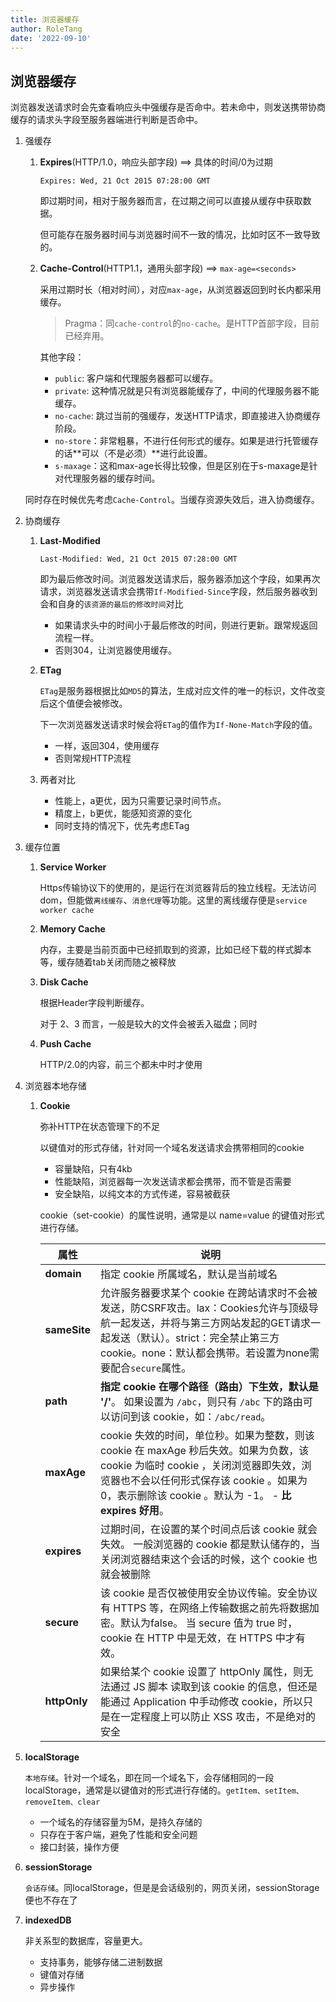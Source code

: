 ```yaml
---
title: 浏览器缓存
author: RoleTang
date: '2022-09-10'
---
```


## 浏览器缓存

​	浏览器发送请求时会先查看响应头中强缓存是否命中。若未命中，则发送携带协商缓存的请求头字段至服务器端进行判断是否命中。

1. 强缓存

   1. **Expires**(HTTP/1.0，响应头部字段) ==> 具体的时间/0为过期

      `Expires: Wed, 21 Oct 2015 07:28:00 GMT`

      即过期时间，相对于服务器而言，在过期之间可以直接从缓存中获取数据。

      但可能存在服务器时间与浏览器时间不一致的情况，比如时区不一致导致的。

   2. **Cache-Control**(HTTP1.1，通用头部字段) ==> `max-age=<seconds>`

      采用过期时长（相对时间），对应`max-age`，从浏览器返回到时长内都采用缓存。

      > Pragma：同`cache-control`的`no-cache`。是HTTP首部字段，目前已经弃用。

      其他字段：

      - `public`: 客户端和代理服务器都可以缓存。
      - `private`: 这种情况就是只有浏览器能缓存了，中间的代理服务器不能缓存。
      - `no-cache`: 跳过当前的强缓存，发送HTTP请求，即直接进入协商缓存阶段。
      - `no-store`：非常粗暴，不进行任何形式的缓存。如果是进行托管缓存的话**可以（不是必须）**进行此设置。
      - `s-maxage`：这和max-age长得比较像，但是区别在于s-maxage是针对代理服务器的缓存时间。


   同时存在时候优先考虑`Cache-Control`。当缓存资源失效后，进入协商缓存。

2. 协商缓存

   1. **Last-Modified**

      `Last-Modified: Wed, 21 Oct 2015 07:28:00 GMT`

      即为最后修改时间。浏览器发送请求后，服务器添加这个字段，如果再次请求，浏览器发送请求会携带`If-Modified-Since`字段，然后服务器收到会和自身的`该资源的最后的修改时间`对比

      - 如果请求头中的时间小于最后修改的时间，则进行更新。跟常规返回流程一样。
      - 否则304，让浏览器使用缓存。

   2. **ETag**

      `ETag`是服务器根据比如`MD5`的算法，生成对应文件的唯一的标识，文件改变后这个值便会被修改。

      下一次浏览器发送请求时候会将`ETag`的值作为`If-None-Match`字段的值。

      - 一样，返回304，使用缓存
      - 否则常规HTTP流程

   3. 两者对比

      - 性能上，a更优，因为只需要记录时间节点。
      - 精度上，b更优，能感知资源的变化
      - 同时支持的情况下，优先考虑ETag

3. 缓存位置

   1. **Service Worker**

      Https传输协议下的使用的，是运行在浏览器背后的独立线程。无法访问dom，但能做`离线缓存`、`消息代理`等功能。这里的离线缓存便是`service worker cache`

   2. **Memory Cache**

      内存，主要是当前页面中已经抓取到的资源，比如已经下载的样式脚本等，缓存随着tab关闭而随之被释放

   3. **Disk Cache**

      根据Header字段判断缓存。

      对于 2、3 而言，一般是较大的文件会被丢入磁盘；同时

   4. **Push Cache**

      HTTP/2.0的内容，前三个都未中时才使用

4. 浏览器本地存储

   1. **Cookie**

      弥补HTTP在状态管理下的不足

      以键值对的形式存储，针对同一个域名发送请求会携带相同的cookie

      - 容量缺陷，只有4kb
      - 性能缺陷，浏览器每一次发送请求都会携带，而不管是否需要
      - 安全缺陷，以纯文本的方式传递，容易被截获

      cookie（set-cookie）的属性说明，通常是以 name=value 的键值对形式进行存储。

      | 属性           | 说明                                                         |
      | -------------- | ------------------------------------------------------------ |
      | **domain**     | 指定 cookie 所属域名，默认是当前域名                         |
      | **sameSite**   | 允许服务器要求某个 cookie 在跨站请求时不会被发送，防CSRF攻击。lax：Cookies允许与顶级导航一起发送，并将与第三方网站发起的GET请求一起发送（默认）。strict：完全禁止第三方cookie。none：默认都会携带。若设置为none需要配合`secure`属性。 |
      | **path**       | **指定 cookie 在哪个路径（路由）下生效，默认是 '/'**。 如果设置为 `/abc`，则只有 `/abc` 下的路由可以访问到该 cookie，如：`/abc/read`。 |
      | **maxAge**     | cookie 失效的时间，单位秒。如果为整数，则该 cookie 在 maxAge 秒后失效。如果为负数，该 cookie 为临时 cookie ，关闭浏览器即失效，浏览器也不会以任何形式保存该 cookie 。如果为 0，表示删除该 cookie 。默认为 -1。 \- **比 expires 好用**。 |
      | **expires**    | 过期时间，在设置的某个时间点后该 cookie 就会失效。 一般浏览器的 cookie 都是默认储存的，当关闭浏览器结束这个会话的时候，这个 cookie 也就会被删除 |
      | **secure**     | 该 cookie 是否仅被使用安全协议传输。安全协议有 HTTPS 等，在网络上传输数据之前先将数据加密。默认为false。 当 secure 值为 true 时，cookie 在 HTTP 中是无效，在 HTTPS 中才有效。 |
      | **httpOnly**   | 如果给某个 cookie 设置了 httpOnly 属性，则无法通过 JS 脚本 读取到该 cookie 的信息，但还是能通过 Application 中手动修改 cookie，所以只是在一定程度上可以防止 XSS 攻击，不是绝对的安全 |



5. **localStorage**

   `本地存储`。针对一个域名，即在同一个域名下，会存储相同的一段localStorage，通常是以键值对的形式进行存储的。`getItem、setItem、removeItem、clear`

      - 一个域名的存储容量为5M，是持久存储的
      - 只存在于客户端，避免了性能和安全问题
      - 接口封装，操作方便


6. **sessionStorage**

   `会话存储`。同localStorage，但是是会话级别的，网页关闭，sessionStorage便也不存在了

7. **indexedDB**

   非关系型的数据库，容量更大。

   - 支持事务，能够存储二进制数据
   - 键值对存储
   - 异步操作